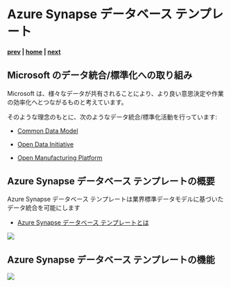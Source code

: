 # Azure Synapse データベース テンプレート

#### [prev](./azuresynapse.md) | [home](./readme.md)  | [next](./lakedatabase.md)

## Microsoft のデータ統合/標準化への取り組み

Microsoft は、様々なデータが共有されることにより、より良い意思決定や作業の効率化へとつながるものと考えています。

そのような理念のもとに、次のようなデータ統合/標準化活動を行っています:

* [Common Data Model](https://learn.microsoft.com/ja-jp/common-data-model/#why-use-common-data-model)

* [Open Data Initiative](https://dynamics.microsoft.com/en-us/open-data-initiative/)

* [Open Manufacturing Platform](https://news.microsoft.com/2019/04/02/microsoft-and-the-bmw-group-launch-the-open-manufacturing-platform/)

## Azure Synapse データベース テンプレートの概要
Azure Synapse データベース テンプレートは業界標準データモデルに基づいたデータ統合を可能にします
* [Azure Synapse データベース テンプレートとは](https://learn.microsoft.com/ja-jp/azure/synapse-analytics/database-designer/overview-database-templates)

![](/FTALive/SynapseDatabaseTemplates/images/databasetemplates.png)

## Azure Synapse データベース テンプレートの機能
![](/FTALive/SynapseDatabaseTemplates/images/databaseTemplates_features.png)
